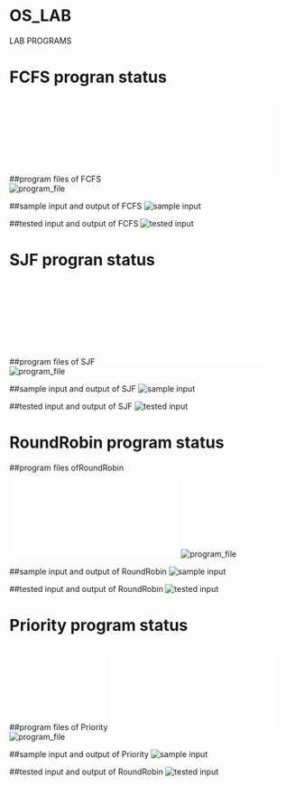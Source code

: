 # OS_LAB
LAB PROGRAMS

# FCFS progran status
##program files of FCFS
![program file](EXP1A/FCFS.c)
![program_file](EXP1A/program.jpeg)

##sample input and output of FCFS
![sample input](EXP1A/programoutput.jpeg)

##tested input and output of FCFS
![tested input](EXP1A/testedoutput.jpeg)

# SJF progran status
##program files of SJF
![program file](EXP1B/SJF.c)
![program_file](EXP1B/program.jpeg)

##sample input and output of SJF
![sample input](EXP1B/programoutput.jpeg)

##tested input and output of SJF
![tested input](EXP1B/testedoutput.jpeg)

# RoundRobin program status

##program files ofRoundRobin
![program file](EXP1C/roundrobin595.c)
![program_file](EXP1C/roundrobin_code_595.jpeg)

##sample input and output of RoundRobin
![sample input](EXP1C/roundrobin_io_595.jpeg)

##tested input and output of RoundRobin
![tested input](EXP1C/roundrobin_eo_595.jpeg)

# Priority program status

##program files of Priority
![program file](EXP1D/priority595.c)
![program_file](EXP1D/priority_code_595.jpeg)

##sample input and output of Priority
![sample input](EXP1D/priority_io_595.jpeg)

##tested input and output of RoundRobin
![tested input](EXP1D/priority_eo_595.jpeg)
